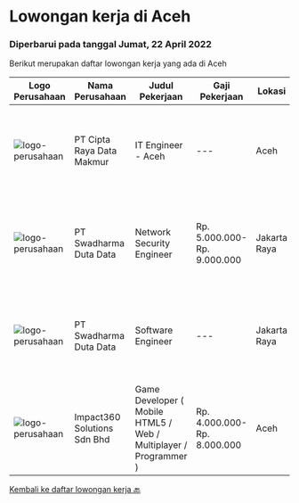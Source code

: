 
  # Lowongan kerja di Aceh

  ### Diperbarui pada tanggal Jumat, 22 April 2022

  Berikut merupakan daftar lowongan kerja yang ada di Aceh

  |Logo Perusahaan | Nama Perusahaan | Judul Pekerjaan | Gaji Pekerjaan | Lokasi | Deskripsi | Tanggal diunggah | Pranala |
  | -------------- | --------------- | --------------- | --------- | --------- | -------------- | ------- | ----------- |
  |![logo-perusahaan](https://image-service-cdn.seek.com.au/a8bfb958431e6ba1b78daebe498e114a0b6becc3/ee4dce1061f3f616224767ad58cb2fc751b8d2dc)|PT Cipta Raya Data Makmur|IT Engineer - Aceh|---|Aceh|Pendidikan minimal SMK/D3 Elektro, Teknik (Listrik / Telekomunikasi / Informatika), TI, atau Ilmu Komputer Memiliki pengetahuan yang baik tentang...|Kamis, 21 April 2022|https://www.jobstreet.co.id/id/job/it-engineer-aceh-3862494?token=0~e5fd3ccc-e377-4379-84e1-05f8e6cffe80&sectionRank=1&jobId=jobstreet-id-job-3862494|
|![logo-perusahaan](https://image-service-cdn.seek.com.au/e55e3708620a7ff5e7da329d1725ee01ed113417/ee4dce1061f3f616224767ad58cb2fc751b8d2dc)|PT Swadharma Duta Data|Network Security Engineer|Rp. 5.000.000-Rp. 9.000.000|Jakarta Raya|S1 Teknik (Komputer/Informatika). Waktu kerja Shift (sesuai dengan jadwal yang ditentukan) Bersedia ditempatkan di Jakarta dan luar kota (Palembang)...|Senin, 18 April 2022|https://www.jobstreet.co.id/id/job/network-security-engineer-3857440?token=0~e5fd3ccc-e377-4379-84e1-05f8e6cffe80&sectionRank=2&jobId=jobstreet-id-job-3857440|
|![logo-perusahaan](https://image-service-cdn.seek.com.au/e55e3708620a7ff5e7da329d1725ee01ed113417/ee4dce1061f3f616224767ad58cb2fc751b8d2dc)|PT Swadharma Duta Data|Software Engineer|---|Jakarta Raya|Software Development (.net) Memahami konsep pengembangan aplikasi Memahami konsep Microservices Architecture Familiar dengan Konsep Dasar dari Linux...|Senin, 18 April 2022|https://www.jobstreet.co.id/id/job/software-engineer-3857431?token=0~e5fd3ccc-e377-4379-84e1-05f8e6cffe80&sectionRank=3&jobId=jobstreet-id-job-3857431|
|![logo-perusahaan](https://image-service-cdn.seek.com.au/06b729438205195a03d4bcec08ce1ddd5d9c1576/ee4dce1061f3f616224767ad58cb2fc751b8d2dc)|Impact360 Solutions Sdn Bhd|Game Developer ( Mobile HTML5 / Web / Multiplayer / Programmer )|Rp. 4.000.000-Rp. 8.000.000|Aceh|We are hiring remote HTML5 game developers from all parts of Indonesia. If you have real experience building HTML5 games or applications, you're...|Senin, 18 April 2022|https://www.jobstreet.co.id/id/job/game-developer-mobile-html5-web-multiplayer-programmer-4909081/origin/my?token=0~e5fd3ccc-e377-4379-84e1-05f8e6cffe80&sectionRank=4&jobId=jobstreet-my-job-4909081|


  [Kembali ke daftar lowongan kerja 🔙](../README.md#daftar-lowongan-kerja)
  
